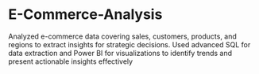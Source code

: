 # E-Commerce-Analysis
Analyzed e-commerce data covering sales, customers, products, and regions to extract insights for strategic decisions. Used advanced SQL for data extraction and Power BI for visualizations to identify trends and present actionable insights effectively
